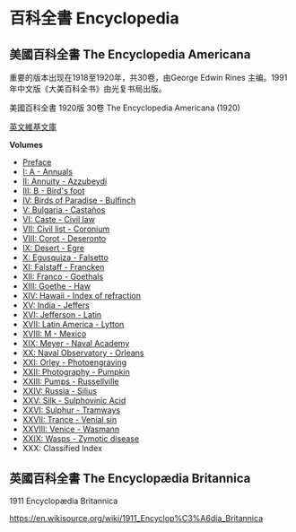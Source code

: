 # 百科全書 Encyclopedia



## 美國百科全書 The Encyclopedia Americana

重要的版本出现在1918至1920年，共30卷，由George Edwin Rines 主编。1991年中文版《大美百科全书》由光复书局出版。

美國百科全書 1920版 30卷 The Encyclopedia Americana (1920)

[英文維基文庫](https://en.wikisource.org/wiki/The_Encyclopedia_Americana_%281920%29)

**Volumes**

- [Preface](https://en.wikisource.org/wiki/The_Encyclopedia_Americana_(1920)/Preface)
- [I: A - Annuals](https://en.wikisource.org/wiki/The_Encyclopedia_Americana_(1920)/Volume_I:_A_-_Annuals)
- [II: Annuity - Azzubeydi](https://en.wikisource.org/wiki/The_Encyclopedia_Americana_(1920)/Volume_II:_Annuity_-_Azzubeydi)
- [III: B - Bird's foot](https://en.wikisource.org/wiki/The_Encyclopedia_Americana_(1920)/Volume_III:_B_-_Bird's_foot)
- [IV: Birds of Paradise - Bulfinch](https://en.wikisource.org/wiki/The_Encyclopedia_Americana_(1920)/Volume_IV:_Birds_of_Paradise_-_Bulfinch)
- [V: Bulgaria - Castaños](https://en.wikisource.org/wiki/The_Encyclopedia_Americana_(1920)/Volume_V:_Bulgaria_-_Castaños)
- [VI: Caste - Civil law](https://en.wikisource.org/wiki/The_Encyclopedia_Americana_(1920)/Volume_VI:_Caste_-_Civil_law)
- [VII: Civil list - Coronium](https://en.wikisource.org/wiki/The_Encyclopedia_Americana_(1920)/Volume_VII:_Civil_list_-_Coronium)
- [VIII: Corot - Deseronto](https://en.wikisource.org/wiki/The_Encyclopedia_Americana_(1920)/Volume_VIII:_Corot_-_Deseronto)
- [IX: Desert - Egre](https://en.wikisource.org/wiki/The_Encyclopedia_Americana_(1920)/Volume_IX:_Desert_-_Egre)
- [X: Egusquiza - Falsetto](https://en.wikisource.org/wiki/The_Encyclopedia_Americana_(1920)/Volume_X:_Egusquiza_-_Falsetto)
- [XI: Falstaff - Francken](https://en.wikisource.org/wiki/The_Encyclopedia_Americana_(1920)/Volume_XI:_Falstaff_-_Francken)
- [XII: Franco - Goethals](https://en.wikisource.org/wiki/The_Encyclopedia_Americana_(1920)/Volume_XII:_Franco_-_Goethals)
- [XIII: Goethe - Haw](https://en.wikisource.org/wiki/The_Encyclopedia_Americana_(1920)/Volume_XIII:_Goethe_-_Haw)
- [XIV: Hawaii - Index of refraction](https://en.wikisource.org/wiki/The_Encyclopedia_Americana_(1920)/Volume_XIV:_Hawaii_-_Index_of_refraction)
- [XV: India - Jeffers](https://en.wikisource.org/wiki/The_Encyclopedia_Americana_(1920)/Volume_XV:_India_-_Jeffers)
- [XVI: Jefferson - Latin](https://en.wikisource.org/wiki/The_Encyclopedia_Americana_(1920)/Volume_XVI:_Jefferson_-_Latin)
- [XVII: Latin America - Lytton](https://en.wikisource.org/wiki/The_Encyclopedia_Americana_(1920)/Volume_XVII:_Latin_America_-_Lytton)
- [XVIII: M - Mexico](https://en.wikisource.org/wiki/The_Encyclopedia_Americana_(1920)/Volume_XVIII:_M_-_Mexico)
- [XIX: Meyer - Naval Academy](https://en.wikisource.org/wiki/The_Encyclopedia_Americana_(1920)/Volume_XIX:_Meyer_-_Naval_Academy)
- [XX: Naval Observatory - Orleans](https://en.wikisource.org/wiki/The_Encyclopedia_Americana_(1920)/Volume_XX:_Naval_Observatory_-_Orleans)
- [XXI: Orley - Photoengraving](https://en.wikisource.org/wiki/The_Encyclopedia_Americana_(1920)/Volume_XXI:_Orley_-_Photoengraving)
- [XXII: Photography - Pumpkin](https://en.wikisource.org/wiki/The_Encyclopedia_Americana_(1920)/Volume_XXII:_Photography_-_Pumpkin)
- [XXIII: Pumps - Russellville](https://en.wikisource.org/wiki/The_Encyclopedia_Americana_(1920)/Volume_XXIII:_Pumps_-_Russellville)
- [XXIV: Russia - Silius](https://en.wikisource.org/wiki/The_Encyclopedia_Americana_(1920)/Volume_XXIV:_Russia_-_Silius)
- [XXV: Silk - Sulphovinic Acid](https://en.wikisource.org/wiki/The_Encyclopedia_Americana_(1920)/Volume_XXV:_Silk_-_Sulphovinic_Acid)
- [XXVI: Sulphur - Tramways](https://en.wikisource.org/wiki/The_Encyclopedia_Americana_(1920)/Volume_XXVI:_Sulphur_-_Tramways)
- [XXVII: Trance - Venial sin](https://en.wikisource.org/wiki/The_Encyclopedia_Americana_(1920)/Volume_XXVII:_Trance_-_Venial_sin)
- [XXVIII: Venice - Wasmann](https://en.wikisource.org/wiki/The_Encyclopedia_Americana_(1920)/Volume_XXVIII:_Venice_-_Wasmann)
- [XXIX: Wasps - Zymotic disease](https://en.wikisource.org/wiki/The_Encyclopedia_Americana_(1920)/Volume_XXIX:_Wasps_-_Zymotic_disease)
- XXX: Classified Index



## 英國百科全書 The Encyclopædia Britannica



1911 Encyclopædia Britannica

https://en.wikisource.org/wiki/1911_Encyclop%C3%A6dia_Britannica





